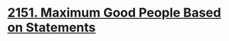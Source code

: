 # [2151. Maximum Good People Based on Statements](https://leetcode.com/problems/maximum-good-people-based-on-statements/)

```c++
```